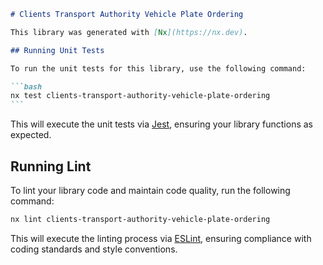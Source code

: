 ````markdown
# Clients Transport Authority Vehicle Plate Ordering

This library was generated with [Nx](https://nx.dev).

## Running Unit Tests

To run the unit tests for this library, use the following command:

```bash
nx test clients-transport-authority-vehicle-plate-ordering
```
````

This will execute the unit tests via [Jest](https://jestjs.io), ensuring your library functions as expected.

## Running Lint

To lint your library code and maintain code quality, run the following command:

```bash
nx lint clients-transport-authority-vehicle-plate-ordering
```

This will execute the linting process via [ESLint](https://eslint.org/), ensuring compliance with coding standards and style conventions.

```

```
